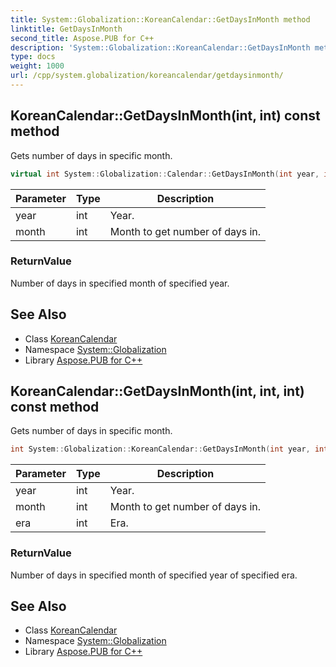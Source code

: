```yaml
---
title: System::Globalization::KoreanCalendar::GetDaysInMonth method
linktitle: GetDaysInMonth
second_title: Aspose.PUB for C++
description: 'System::Globalization::KoreanCalendar::GetDaysInMonth method. Gets number of days in specific month in C++.'
type: docs
weight: 1000
url: /cpp/system.globalization/koreancalendar/getdaysinmonth/
---
```

## KoreanCalendar::GetDaysInMonth(int, int) const method


Gets number of days in specific month.

```cpp
virtual int System::Globalization::Calendar::GetDaysInMonth(int year, int month) const
```


| Parameter | Type | Description |
| --- | --- | --- |
| year | int | Year. |
| month | int | Month to get number of days in. |

### ReturnValue

Number of days in specified month of specified year.

## See Also

* Class [KoreanCalendar](../)
* Namespace [System::Globalization](../../)
* Library [Aspose.PUB for C++](../../../)
## KoreanCalendar::GetDaysInMonth(int, int, int) const method


Gets number of days in specific month.

```cpp
int System::Globalization::KoreanCalendar::GetDaysInMonth(int year, int month, int era) const override
```


| Parameter | Type | Description |
| --- | --- | --- |
| year | int | Year. |
| month | int | Month to get number of days in. |
| era | int | Era. |

### ReturnValue

Number of days in specified month of specified year of specified era.

## See Also

* Class [KoreanCalendar](../)
* Namespace [System::Globalization](../../)
* Library [Aspose.PUB for C++](../../../)

